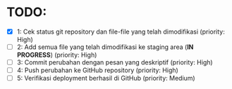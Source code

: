# TODO:

- [x] 1: Cek status git repository dan file-file yang telah dimodifikasi (priority: High)
- [ ] 2: Add semua file yang telah dimodifikasi ke staging area (**IN PROGRESS**) (priority: High)
- [ ] 3: Commit perubahan dengan pesan yang deskriptif (priority: High)
- [ ] 4: Push perubahan ke GitHub repository (priority: High)
- [ ] 5: Verifikasi deployment berhasil di GitHub (priority: Medium)
